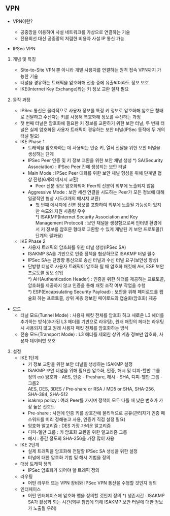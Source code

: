 ## VPN
* VPN이란?
   - 공중망을 이용하여 사설 네트워크를 가상으로 연결하는 기술
   - 전용회선 대신 공중망의 저렴한 비용과 사설 IP 통신 가능

* IPSec VPN
 1) 개념 및 특징
    - Site-to-Site VPN 뿐 아니라 개별 사용자를 연결하는 원격 접속 VPN까지 가능한 기술
    - 터널을 경유하는 트래픽을 암호화해 전송 중에 유출되더라도 정보 보호
    - IKE(Internet Key Exchange)라는 키 정보 교환 절차 필요 
    
 2) 동작 과정
    - IPSec 통신은 물리적으로 사용자 정보를 특정 키 정보로 암호화해 암호문 형태로 전달하고 수신자는 키를 사용해 복호화해 정보를 수신하는 과정
    - 첫 번째 터널은 암호화에 필요한 키 정보를 교환하기 위한 보안 터널, 두 번째 터널은 실제 암호화된 사용자 트래픽이 경유하는 보안 터널(IPSec 동작에 두 개의 터널 필요)
    - IKE Phase 1
      - 트래픽을 암호화하는 데 사용되는 인증 키, 열쇠 전달을 위한 보안 터널을 생성하는 단계
      - IPSec Peer 인증 및 키 정보 교환을 위한 보안 채널 생성
        *) SA(Security Association) : IPSec Peer 간에 생성되는 보안 터널
      - Main Mode : IPSec Peer 대화를 위한 보안 채널 형성을 위해 단계별 협상 진행(6개의 메시지 교환)
         - Peer 신분 정보 암호화되어 Peer의 신분이 외부에 노출되지 않음
      - Aggressive Mode : 보안 세션 연결을 시도하는 Peer가 모든 정보에 대해 일괄적인 협상 시도(3개의 메시지 교환)
         - 첫 번째 메시지에 신분 정보를 포함하여 외부에 노출될 가능성이 있지만 속도와 자원 사용량 우수   
        *) ISAKMP(Internet Security Association and Key Management Protocol) : 보안 채널을 생성함으로써 인터넷 환경에서 키 정보를 암호문 형태로 교환할 수 있게 개발된 키 보안 프로토콜(1단계의 결과물)
    - IKE Phase 2 
      - 사용자 트래픽의 암호화를 위한 터널 생성(IPSec SA)
      - ISAKMP SA를 기반으로 인증 정책을 협상하므로 ISAKMP 터널 필수
      - IPSec SA는 단방향 통신으로 송신 터널과 수신 터널 요구(보안성 향상)
      - 단방향 터널로 사용자 트래픽이 암호화 될 때 암호화 패킷에 AH, ESP 보안 프로토콜 정보 삽입   
      *) AH(Authentication Header) : 인증을 위한 헤더를 제공하는 프로토콜, 암호화를 제공하지 않고 인증을 통해 패킷 조작 여부 작업을 수행   
      *) ESP(Encapsulating Security Payload) : 보안을 위해 페이로드를 캡슐화 하는 프로토콜, 상위 계층 정보인 페이로드의 캡슐화(암호화) 제공   
   - 모드
     - 터널 모드(Tunnel Mode) : 사용자 패킷 전체를 암호화 하고 새로운 L3 헤더를 추가하는 방식(추가된 L3 헤더를 기반으로 라우팅), 원래 패킷의 헤더는 라우팅 시 사용되지 않고 원래 사용자 패킷 전체를 암호화하는 방식
     - 전송 모드(Transport Mode) : L3 헤더를 제외한 상위 계층 정보만 암호화, 사용자 데이터만 보호
   
  3) 설정
     - IKE 1단계
       - 키 정보 교환을 위한 보안 터널을 생성하는 ISAKMP 설정
       - ISAKMP 보안 터널을 위해 필요한 암호화, 인증, 해시 및 디피-헬만 그룹 정의
         ex) 암호화 - AES, 인증 - Preshare, 해시 - SHA, 디피-헬만 그룹 - 그룹2   
         AES, DES, 3DES / Pre-share or RSA / MD5 or SHA, SHA-256, SHA-384, SHA-512   
       - isakmp policy : 여러 Peer를 가지며 정책이 모두 다를 때 낮은 번호가 가장 높은 선호도   
       - Pre-share : 사전에 인증 키를 상호간에 물리적으로 공유(관리자가 인증 패스워드를 미리 정해놓고 사용, 인증키 직접 설정 필요)
       - 암호화 알고리즘 : DES 가장 가벼운 알고리즘
       - 디피-헬만 그룹 : 키 암호화 교환을 위한 알고리즘 그룹
       - 해시 : 중간 정도의 SHA-256을 가장 많이 사용
     - IKE 2단계
       - 실제 트래픽을 암호화해 전달할 IPSec SA 생성을 위한 설정
       - 터널에 대한 암호화 기법 및 해시 기법을 정의
     - 대상 트래픽 정의
       - IPSec 암호화가 되어야 할 트래픽 정의
     - 라우팅
       - 어떤 라우터 또는 VPN 장비와 IPSec VPN 통신을 수행할 것인지 정의
     - 인터페이스
       - 어떤 인터페이스에 암호화 맵을 정의할 것인지 정의
       *) 생존시간 : ISAKMP SA가 활성화 되는 시간(외부 침입에 의해 ISAKMP 보안 터널에 대한 정보가 노출될 우려)
      
